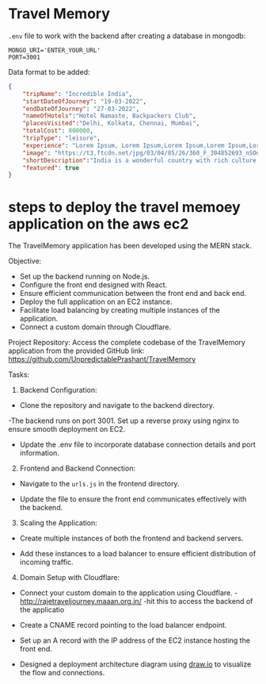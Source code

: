 # Travel Memory

`.env` file to work with the backend after creating a database in mongodb: 

```
MONGO_URI='ENTER_YOUR_URL'
PORT=3001
```

Data format to be added: 

```json
{
    "tripName": "Incredible India",
    "startDateOfJourney": "19-03-2022",
    "endDateOfJourney": "27-03-2022",
    "nameOfHotels":"Hotel Namaste, Backpackers Club",
    "placesVisited":"Delhi, Kolkata, Chennai, Mumbai",
    "totalCost": 800000,
    "tripType": "leisure",
    "experience": "Lorem Ipsum, Lorem Ipsum,Lorem Ipsum,Lorem Ipsum,Lorem Ipsum,Lorem Ipsum,Lorem Ipsum,Lorem Ipsum,Lorem Ipsum,Lorem Ipsum,Lorem Ipsum,Lorem Ipsum,Lorem Ipsum,Lorem Ipsum,Lorem Ipsum,Lorem Ipsum,Lorem Ipsum,Lorem Ipsum,Lorem Ipsum,Lorem Ipsum,Lorem Ipsum,Lorem Ipsum,Lorem Ipsum,Lorem Ipsum,Lorem Ipsum,Lorem Ipsum,Lorem Ipsum, ",
    "image": "https://t3.ftcdn.net/jpg/03/04/85/26/360_F_304852693_nSOn9KvUgafgvZ6wM0CNaULYUa7xXBkA.jpg",
    "shortDescription":"India is a wonderful country with rich culture and good people.",
    "featured": true
}
```
 # steps to deploy the travel memoey application on the aws ec2 #

The TravelMemory application has been developed using the MERN stack. 

Objective:
- Set up the backend running on Node.js.
- Configure the front end designed with React.
- Ensure efficient communication between the front end and back end.
- Deploy the full application on an EC2 instance.
- Facilitate load balancing by creating multiple instances of the application.
- Connect a custom domain through Cloudflare.

Project Repository:
Access the complete codebase of the TravelMemory application from the provided GitHub link: https://github.com/UnpredictablePrashant/TravelMemory

 Tasks:
1. Backend Configuration:
- Clone the repository and navigate to the backend directory.

    
    



-The backend runs on port 3001. Set up a reverse proxy using nginx to ensure smooth deployment on EC2. 

 

- Update the .env file to incorporate database connection details and port information.

 
2. Frontend and Backend Connection:

- Navigate to the `urls.js` in the frontend directory.
    


- Update the file to ensure the front end communicates effectively with the backend.
 
   
3. Scaling the Application:
- Create multiple instances of both the frontend and backend servers.
 

- Add these instances to a load balancer to ensure efficient distribution of incoming traffic.


4. Domain Setup with Cloudflare:
- Connect your custom domain to the application using Cloudflare.
-http://rajetraveljourney.maaan.org.in/ -hit this to access the backend of the applicatio	
- Create a CNAME record pointing to the load balancer endpoint.
- Set up an A record with the IP address of the EC2 instance hosting the front end.


 

- Designed a deployment architecture diagram using [draw.io](https://www.draw.io/) to visualize the flow and connections.

 

